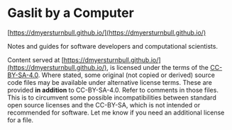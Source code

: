 # Gaslit by a Computer

[https://dmyersturnbull.github.io/](https://dmyersturnbull.github.io/)

Notes and guides for software developers and computational scientists.

Content served at [https://dmyersturnbull.github.io/](https://dmyersturnbull.github.io/),
is licensed under the terms of the
[CC-BY-SA-4.0](https://creativecommons.org/licenses/by-sa/4.0/deed.en).
Where stated, some original (not copied or derived) source code files may be available under alternative license terms.
These are provided **in addition** to CC-BY-SA-4.0.
Refer to comments in those files.
This is to circumvent some possible incompatibilities between standard open source licenses and the CC-BY-SA,
which is not intended or recommended for software.
Let me know if you need an additional license for a file.
